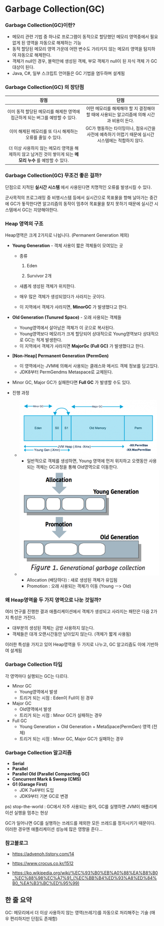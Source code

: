 # Garbage Collection(GC)



### Garbage Collection(GC)이란?

- 메모리 관련 기법 중 하나로 프로그램이 동적으로 할당했던 메모리 영역중에서 필요없게 된 영역을 자동으로 해제하는 기능
- 동적 할당된 메모리 영역 가운데 어떤 변수도 가리키지 않는 메모리 영역을 탐지하여 자동으로 해제한다.
- 객체가 null인 경우, 블럭안에 생성된 객체, 부모 객체가 null이 된 자식 객체 가 GC대상이 된다.
- Java, C#, 일부 스크립트 언어들은 GC 기법을 염두하며 설계됨



### Garbage Collection(GC) 의 장단점

|                             장점                             |                             단점                             |
| :----------------------------------------------------------: | :----------------------------------------------------------: |
| 이미 동적 할당된 메모리를 해제한 영역에 접근하게 되는 버그를 예방할 수 있다. | 어떤 메모리를 해제해야 할 지 결정해야할 때에 사용되는 알고리즘에 의해 시간과 비용이 든다. |
|  이미 해제된 메모리를 또 다시 해제하는 오류를 줄일 수 있다.  | GC가 행동하는 타이밍이나, 점유시간을 사전에 예측하기 어렵기 때문에 실시간 시스템에는 적합하지 않다. |
| 더 이상 사용하지 않는 메모리 영역을 해제하지 않고 남겨진 것이 쌓이게 되는 **메모리 누수** 를 예방할 수 있다. |                                                              |



### Garbage Collection(GC) 무조건 좋은 걸까?

단점으로 지적된 **실시간 시스템** 에서 사용된다면 치명적인 오류를 발생시킬 수 있다.

군사목적의 프로그래밍 중 비행시스템 등에서 실시간으로 목표물을 향해 날아가는 중간에 GC가 돟작한다면 알고리즘의 동작이 멈추어 목표물을 찾지 못하기 때문에 실시간 시스템에서 GC는 지양해야한다.



### Heap 영역의 구조	

Heap영역은 크게 2가지로 나뉩니다. (Permanent Generation 제외)

- **Young Generation** - 객체 사용이 짧은 객체들이 모여있는 곳

  - 종류

    1. Eden

    2. Survivor 2개

  - 새롭게 생성된 객체가 위치한다.

  - 매우 많은 객체가 생성되었다가 사라지는 곳이다.

  - 이 지역에서 객체가 사라지면, **MinorGC** 가 발생했다고 한다.

- **Old Generation (Tunured Space)** - 오래 사용되는 객체들

  - Young영역에서 살아남은 객체가 이 곳으로 복사된다.
  - Young영역보다 메모리가 크게 할당되어 상대적으로 Young영역보다 상대적으로 GC는 적게 발생한다.
  - 이 지역에서 객체가 사라지면 **MajorGc (Full GC)** 가 발생했다고 한다.

- **[Non-Heap] Permanent Generation (PermGen)**

  - 이 영역에서는 JVM에 의해서 사용되는 클래스와 메서드 객체 정보를 담고있다.
  - JDK8부터 PermGendms Metaspace로 교체된다.

- Minor GC, Major GC가 실패한다면 **Full GC** 가 발생할 수도 있다.

- 진행 과정

  - ![java-garbage-collection-1](https://github.com/Songwonseok/CS-Study/blob/main/Language/images/java-garbage-collection-1.png?raw=true)
    - 일반적으로 객체를 생성하면, Young 영역에 먼저 위치하고 오랫동안 사용되는 객체는 GC과정을 통해 Old영역으로 이동한다.
  - ![java-garbage-collection-2](https://github.com/Songwonseok/CS-Study/blob/main/Language/images/java-garbage-collection-2.png?raw=true)
    - Allocation (배당하다) : 새로 생성된 객체가 유입됨
    - Promotion : 오래 사용되는 객체가 이동 (Young ㅡ> Old)



### 왜 Heap영역을 두 가지 영역으로 나눈 것일까?

여러 연구를 진행한 결과 애플리케이션에서 객체가 생성되고 사라지는 패턴은 다음 2가지 특성은 가진다.

- 대부분의 생성된 객체는 금방 사용하지 않는다.
- 객체들은 대개 오랜시간동안 남아있지 않는다. (객체가 짧게 사용됨)

이러한 특성을 가지고 있어 Heap영역을 두 가지로 나누고, GC 알고리즘도 이에 기반하여 설계됨



### Garbage Collection 타입

각 영역마다 실행되는 GC는 다르다.

- Minor GC
  - Young영역에서 발생
  - 트리거 되는 시점 : Eden이 Full이 된 경우
- Major GC
  - Old영역에서 발생
  - 트리거 되는 시점 : Minor GC가 실패하는 경우
- Full GC
  - Young Generation + Old Generation + MetaSpace(PermGen) 영역 (전체)
  - 트리거 되는 시점 : Minor GC, Major GC가 실패하는 경우



### Garbage Collection 알고리즘

- **Serial**
- **Parallel**
- **Parallel Old (Parallel Compacting GC)**
- **Concurrent Mark & Sweep (CMS)**
- **G1 (Garage First)**
  - JDK 7u4부터 도입
  - JDK9부터 기본 GC로 변경

ps) stop-the-world : GC에서 자주 사용되는 용어, GC를 실행하면 JVM이 애플리케이션 실행을 멈추는 현상

GC가 일어나면 GC를 실행하는 쓰레드를 제외한 모든 쓰레드를 정지시키기 때문이다. 이러한 경우엔 애플리케이션 성능에 많은 영향을 준다...



### 참고블로그

- https://advenoh.tistory.com/14

- https://www.crocus.co.kr/1512
- https://ko.wikipedia.org/wiki/%EC%93%B0%EB%A0%88%EA%B8%B0_%EC%88%98%EC%A7%91_(%EC%BB%B4%ED%93%A8%ED%84%B0_%EA%B3%BC%ED%95%99)



## 한 줄 요약

GC: 메모리에서 더 이상 사용하지 않는 영역(쓰레기)를 자동으로 처리해주는 기술 (매우 편리하지만 단점도 존재함)